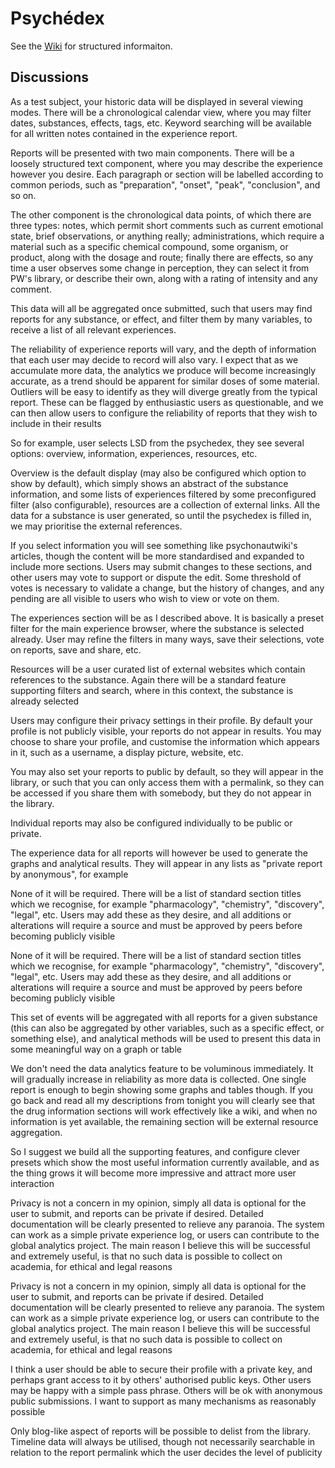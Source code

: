 # Psychédex
See the [Wiki](https://github.com/spjz/Psychedex/wiki) for structured informaiton.

## Discussions

As a test subject, your historic data will be displayed in several viewing modes. There will be a chronological calendar view, where you may filter dates, substances, effects, tags, etc. Keyword searching will be available for all written notes contained in the experience report.

Reports will be presented with two main components. There will be a loosely structured text component, where you may describe the experience however you desire. Each paragraph or section will be labelled according to common periods, such as "preparation", "onset", "peak", "conclusion", and so on.

The other component is the chronological data points, of which there are three types: notes, which permit short comments such as current emotional state, brief observations, or anything really; administrations, which require a material such as a specific chemical compound, some organism, or product, along with the dosage and route; finally there are effects, so any time a user observes some change in perception, they can select it from PW's library, or describe their own, along with a rating of intensity and any comment.

This data will all be aggregated once submitted, such that users may find reports for any substance, or effect, and filter them by many variables, to receive a list of all relevant experiences.

The reliability of experience reports will vary, and the depth of information that each user may decide to record will also vary. I expect that as we accumulate more data, the analytics we produce will become increasingly accurate, as a trend should be apparent for similar doses of some material. Outliers will be easy to identify as they will diverge greatly from the typical report. These can be flagged by enthusiastic users as questionable, and we can then allow users to configure the reliability of reports that they wish to include in their results


So for example, user selects LSD from the psychedex, they see several options: overview, information, experiences, resources, etc.

Overview is the default display (may also be configured which option to show by default), which simply shows an abstract of the substance information, and some lists of experiences filtered by some preconfigured filter (also configurable), resources are a collection of external links. All the data for a substance is user generated, so until the psychedex is filled in, we may prioritise the external references.

If you select information you will see something like psychonautwiki's articles, though the content will be more standardised and expanded to include more sections. Users may submit changes to these sections, and other users may vote to support or dispute the edit. Some threshold of votes is necessary to validate a change, but the history of changes, and any pending are all visible to users who wish to view or vote on them.

The experiences section will be as I described above. It is basically a preset filter for the main experience browser, where the substance is selected already. User may refine the filters in many ways, save their selections, vote on reports, save and share, etc.

Resources will be a user curated list of external websites which contain references to the substance. Again there will be a standard feature supporting filters and search, where in this context, the substance is already selected


Users may configure their privacy settings in their profile. By default your profile is not publicly visible, your reports do not appear in results. You may choose to share your profile, and customise the information which appears in it, such as a username, a display picture, website, etc.

You may also set your reports to public by default, so they will appear in the library, or such that you can only access them with a permalink, so they can be accessed if you share them with somebody, but they do not appear in the library.

Individual reports may also be configured individually to be public or private.

The experience data for all reports will however be used to generate the graphs and analytical results. They will appear in any lists as "private report by anonymous", for example

None of it will be required. There will be a list of standard section titles which we recognise, for example "pharmacology", "chemistry", "discovery", "legal", etc. Users may add these as they desire, and all additions or alterations will require a source and must be approved by peers before becoming publicly visible


None of it will be required. There will be a list of standard section titles which we recognise, for example "pharmacology", "chemistry", "discovery", "legal", etc. Users may add these as they desire, and all additions or alterations will require a source and must be approved by peers before becoming publicly visible

This set of events will be aggregated with all reports for a given substance (this can also be aggregated by other variables, such as a specific effect, or something else), and analytical methods will be used to present this data in some meaningful way on a graph or table


We don't need the data analytics feature to be voluminous immediately. It will gradually increase in reliability as more data is collected. One single report is enough to begin showing some graphs and tables though. If you go back and read all my descriptions from tonight you will clearly see that the drug information sections will work effectively like a wiki, and when no information is yet available, the remaining section will be external resource aggregation.

So I suggest we build all the supporting features, and configure clever presets which show the most useful information currently available, and as the thing grows it will become more impressive and attract more user interaction

Privacy is not a concern in my opinion, simply all data is optional for the user to submit, and reports can be private if desired. Detailed documentation will be clearly presented to relieve any paranoia. The system can work as a simple private experience log, or users can contribute to the global analytics project. The main reason I believe this will be successful and extremely useful, is that no such data is possible to collect on academia, for ethical and legal reasons


Privacy is not a concern in my opinion, simply all data is optional for the user to submit, and reports can be private if desired. Detailed documentation will be clearly presented to relieve any paranoia. The system can work as a simple private experience log, or users can contribute to the global analytics project. The main reason I believe this will be successful and extremely useful, is that no such data is possible to collect on academia, for ethical and legal reasons

I think a user should be able to secure their profile with a private key, and perhaps grant access to it by others' authorised public keys. Other users may be happy with a simple pass phrase. Others will be ok with anonymous public submissions. I want to support as many mechanisms as reasonably possible

Only blog-like aspect of reports will be possible to delist from the library. Timeline data will always be utilised, though not necessarily searchable in relation to the report permalink which the user decides the level of publicity
